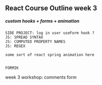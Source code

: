 ## React Course Outline week 3

##### custom hooks + forms + animation

    SIDE PROJECT: log in user useForm hook ?
    JS: SPREAD SYNTAX
    JS: COMPUTED PROPERTY NAMES
    JS: REGEX

    some sort of react spring animation here


    FORMIK

week 3 workshop:
comments form

